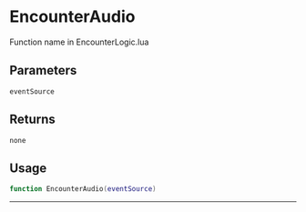 # EncounterAudio
Function name in EncounterLogic.lua
## Parameters
`eventSource`
## Returns
`none`
## Usage
```lua
function EncounterAudio(eventSource)
```
---
